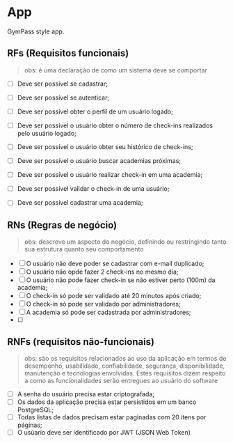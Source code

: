 # App

GymPass style app.

## RFs (Requisitos funcionais) 
> obs: é uma declaração de como um sistema deve se comportar

- [ ] Deve ser possível se cadastrar;
- [ ] Deve ser possível se autenticar;
- [ ] Deve ser possível obter o perfil de um usuário logado;
- [ ] Deve ser possível o usuário obter o número de check-ins realizados pelo usuário logado;
- [ ] Deve ser possível o usuário obter seu histórico de check-ins;
- [ ] Deve ser possível o usuário buscar academias próximas;
- [ ] Deve ser possível o usuário realizar check-in em uma academia;
- [ ] Deve ser possível validar o check-in de uma usuário;
- [ ] Deve ser possível cadastrar uma academia;


## RNs (Regras de negócio)
> obs: descreve um aspecto do negócio, definindo ou restringindo tanto sua estrutura quanto seu comportamento

- [ ] O usuário não deve poder se cadastrar com e-mail duplicado;
- [ ] O usuário não opde fazer 2 check-ins no mesmo dia;
- [ ] O usuário não pode fazer check-in se não estiver perto (100m) da academia;
- [ ] O check-in só pode ser validado até 20 minutos após criado;
- [ ] O check-in só pode ser validado por administradores;
- [ ] A academia só pode ser cadastrada por administradores;
- [ ]

## RNFs (requisitos não-funcionais)
> obs:  são os requisitos relacionados ao uso da aplicação em termos de desempenho, usabilidade, confiabilidade, segurança, disponibilidade, manutenção e tecnologias envolvidas. Estes requisitos dizem respeito a como as funcionalidades serão entregues ao usuário do software

- [ ] A senha do usuário precisa estar criptografada;
- [ ] Os dados da aplicação precisa estar persistidos em um banco PostgreSQL;
- [ ] Todas listas de dados precisam estar paginadas com 20 itens por páginas;
- [ ] O usúario deve ser identificado por JWT (JSON Web Token)
